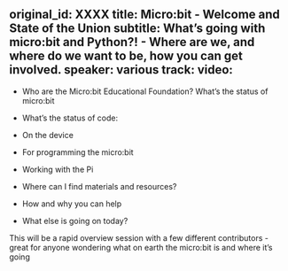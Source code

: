 original_id: XXXX
title: Micro:bit - Welcome and State of the Union
subtitle: What’s going with micro:bit and Python?! - Where are we, and where do we want to be, how you can get involved.
speaker: various
track:
video:
---
- Who are the Micro:bit Educational Foundation? What’s the status of micro:bit
- What’s the status of code:
 - On the device
 - For programming the micro:bit
 - Working with the Pi

- Where can I find materials and resources?
- How and why you can help
- What else is going on today?

This will be a rapid overview session with a few different contributors - great for anyone wondering what on earth the micro:bit is and where it’s going
